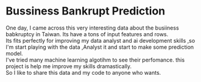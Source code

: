 # Bussiness Bankrupt Prediction

One day, I came across this very interesting data about the busiiness babkruptcy in Taiwan. Its have a tons of input features and rows.  
Its fits perfectly for improving my data analyst and ai development skills ,so I'm start playing with the data ,Analyst it and start to make some prediction model.  
I've tried many machine learning algotihm to see their perfomance. this project is help me improve my skills dramastically.  
So I like to share this data and my code to anyone who wants. 

